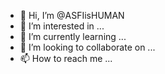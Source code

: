 - 👋 Hi, I’m @ASFIisHUMAN
- 👀 I’m interested in ...
- 🌱 I’m currently learning ...
- 💞️ I’m looking to collaborate on ...
- 📫 How to reach me ...

<!---
ASFIisHUMAN/ASFIisHUMAN is a ✨ special ✨ repository because its `README.md` (this file) appears on your GitHub profile.
You can click the Preview link to take a look at your changes.
--->
